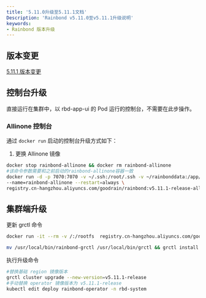 ```yaml
---
title: '5.11.0升级至5.11.1文档'
Description: 'Rainbond v5.11.0至v5.11.1升级说明'
keywords:
- Rainbond 版本升级
---
```


## 版本变更

[5.11.1 版本变更](/community/change/5.11.1)

## 控制台升级

直接运行在集群中，以 rbd-app-ui 的 Pod 运行的控制台，不需要在此步操作。

### Allinone 控制台

通过 `docker run` 启动的控制台升级方式如下：

1. 更换 Allinone 镜像

```bash
docker stop rainbond-allinone && docker rm rainbond-allinone
#该命令参数需要和之前启动的rainbond-allinone容器一致
docker run -d -p 7070:7070 -v ~/.ssh:/root/.ssh -v ~/rainbonddata:/app/data \
--name=rainbond-allinone --restart=always \
registry.cn-hangzhou.aliyuncs.com/goodrain/rainbond:v5.11.1-release-allinone
```

## 集群端升级

更新 grctl 命令

```bash
docker run -it --rm -v /:/rootfs  registry.cn-hangzhou.aliyuncs.com/goodrain/rbd-grctl:v5.11.1-release copy

mv /usr/local/bin/rainbond-grctl /usr/local/bin/grctl && grctl install
```

执行升级命令

```bash
#替换基础 region 镜像版本
grctl cluster upgrade --new-version=v5.11.1-release
#手动替换 operator 镜像版本为 v5.11.1-release
kubectl edit deploy rainbond-operator -n rbd-system
```
